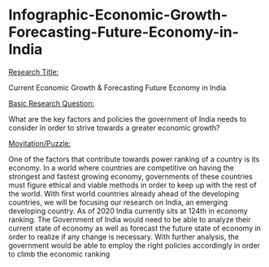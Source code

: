 # Infographic-Economic-Growth-Forecasting-Future-Economy-in-India

<ins>Research Title:<ins>

Current Economic Growth & Forecasting Future Economy in India 

<ins>Basic Research Question:<ins> 

What are the key factors and policies the government of India needs to consider in order to strive towards a greater economic growth? 

<ins>Movitation/Puzzle:<ins>

One of the factors that contribute towards power ranking of a country is its economy. In a world where countries are competitive on having the strongest and fastest growing economy, governments of these countries must figure ethical and viable methods in order to keep up with the rest of the world. With first world countries already ahead of the developing countries, we will be focusing our research on India, an emerging developing country. As of 2020 India currently sits at 124th in economy ranking. The Government of India would need to be able to analyze their current state of economy as well as forecast the future state of economy in order to realize if any change is necessary. With further analysis, the government would be able to employ the right policies accordingly in order to climb the economic ranking 
